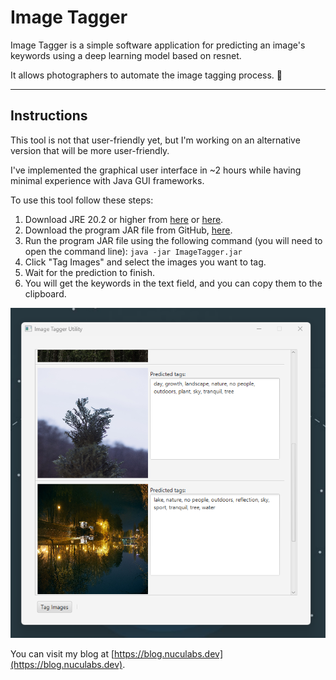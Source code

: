 # Image Tagger

Image Tagger is a simple software application for predicting an image's keywords using a deep learning model based on resnet.

It allows photographers to automate the image tagging process. 📸

---

## Instructions

This tool is not that user-friendly yet, but I'm working on an alternative version that will be more user-friendly.

I've implemented the graphical user interface in ~2 hours while having minimal experience with Java GUI frameworks.

To use this tool follow these steps:

1. Download JRE 20.2 or higher from [here](https://www.oracle.com/java/technologies/downloads/#java20) or [here](https://docs.aws.amazon.com/corretto/latest/corretto-20-ug/downloads-list.html).
2. Download the program JAR file from GitHub, [here](https://github.com/dnutiu/image-tagger/releases/tag/v2.0.0).
3. Run the program JAR file using the following command (you will need to open the command line): `java -jar ImageTagger.jar`
4. Click "Tag Images" and select the images you want to tag.
5. Wait for the prediction to finish.
6. You will get the keywords in the text field, and you can copy them to the clipboard.

![Image Tagger](./preview.png)

You can visit my blog at [https://blog.nuculabs.dev](https://blog.nuculabs.dev).
